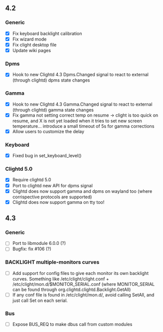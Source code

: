 ## 4.2

### Generic
- [x] Fix keyboard backlight calibration
- [x] Fix wizard mode
- [x] Fix clight desktop file
- [x] Update wiki pages

### Dpms
- [x] Hook to new Clightd 4.3 Dpms.Changed signal to react to external (through clightd) dpms state changes

### Gamma
- [x] Hook to new Clightd 4.3 Gamma.Changed signal to react to external (through clightd) gamma state changes
- [x] Fix gamma not setting correct temp on resume -> clight is too quick on resume, and X is not yet loaded when it tries to set new screen temperature...
introduce a small timeout of 5s for gamma corrections
- [x] Allow users to customize the delay

### Keyboard
- [x] Fixed bug in set_keyboard_level()

### Clightd 5.0
- [x] Require clightd 5.0
- [x] Port to clightd new API for dpms signal
- [x] Clightd does now support gamma and dpms on wayland too (where corrispective protocols are supported)
- [x] Clightd does now support gamma on tty too!

## 4.3

### Generic
- [ ] Port to libmodule 6.0.0 (?)
- [ ] Bugfix: fix #106 (?)

### BACKLIGHT multiple-monitors curves
- [ ] Add support for config files to give each monitor its own backlight curves. Something like /etc/clight/clight.conf + /etc/clight/mon.d/$MONITOR_SERIAL.conf (where MONITOR_SERIAL can be found through org.clightd.clightd.Backlight.GetAll)
- [ ] If any conf file is found in /etc/clight/mon.d/, avoid calling SetAll, and just call Set on each serial.

### Bus
- [ ] Expose BUS_REQ to make dbus call from custom modules
